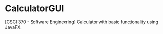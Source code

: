 # CalculatorGUI
[CSCI 370 - Software Engineering] Calculator with basic functionality using JavaFX.
